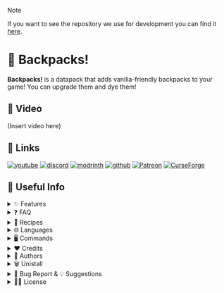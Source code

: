 > [!NOTE]  
> If you want to see the repository we use for development you can find it [here](https://github.com/ElGeroIngles/backpacks).

# 🎒 Backpacks!

**Backpacks!** is a datapack that adds vanilla-friendly backpacks to your game! You can upgrade them and dye them!

## 🎥 Video
(Insert video here)

## 🔗 Links
[![youtube](https://img.shields.io/badge/youtube-ff0000?style=for-the-badge&logo=youtube&logoColor=white)](https://www.youtube.com/@EclipseStudiosMC)
[![discord](https://img.shields.io/badge/discord-7289DA?style=for-the-badge&logo=discord&logoColor=white)](https://discord.gg/4pYjW9btNc)
[![modrinth](https://img.shields.io/badge/modrinth-5AD770?style=for-the-badge&logo=modrinth&logoColor=white)](https://modrinth.com/organization/eclipse-studios)
[![github](https://img.shields.io/badge/github-000000?style=for-the-badge&logo=github&logoColor=white)](https://github.com/EclipseStudiosMC)
[![Patreon](https://img.shields.io/badge/Patreon-f96854?style=for-the-badge&logo=patreon&logoColor=white)](https://www.patreon.com/EclipseStudios447)
[![CurseForge](https://img.shields.io/badge/Curseforge-0D0D0D?style=for-the-badge&logo=curseforge&logoColor=white)](https://www.curseforge.com/members/elgeroingles/projects)

## 📝 Useful Info

<details>
  <summary>
    ✨ Features
  </summary>
  <p>
    
- 4 Tiers of Backpacks
- Ender Backpacks
- Backpack customization
- Command to create a custom backpack.

  </p>
</details>

<details>
  <summary>
    ❓ FAQ
  </summary>
  <p>
    
#### Q: Sometimes the items in the backpack flick!

A: Item flickering is caused by a library that we are using, [Sentinel](https://github.com/DefinitelyHighmore/sentinel), which is currently essential for this datapack to work as it allows as to detect when we close a container, how hard items flickers depends on the person, for me it wasn't very much, but for some beta testers was a lot but it is a visual glitch and it doesn't affect gameplay. 

#### Q: Does this datapack work on older/newer versions?

A: This datapack doesn't work on older versions than 1.20.5, this is because all of the new commands aviable in those versions as well as the new item components format that was implemented in that update. Sadly this datapack won't be backported to older versions.

#### Q: Can I modify the datapack and redistribute it?

A: Yes you can, but only if you say who the original creator is ([Eclipse Studios](https://discord.gg/X2NTE7hkq8)) and if you link the [original Modrinth page](https://modrinth.com/datapack/vanilla-backpacks) somewhere noticeable in the project.

#### Q: Are you guys going to make more datapacks?

A: Yes we will, this was ment to be a side project of a more bigger and complex one that the team is doing. For more updates on our future datapacks join [our discord server](https://discord.gg/X2NTE7hkq8)!.

#### Q: Is this datapack compatible with other datapacks?

A: Yes it is. This datapack follows the [Smithed](https://wiki.smithed.dev/conventions/) conventions to ensure datapack compatibility.

  </p>
</details>

<details>
  <summary>
    📗 Recipes
  </summary>
  <p>
    
You can craft the Small Backpack (3 total slots) and the Ender Backpack in the crafting table like this:

![https://i.imgur.com/mNtkJNV.png](https://i.imgur.com/mNtkJNV.png)

You can upgrade the Small Backpacks 3 times (9, 18 and 40 slots respectively):

![https://i.imgur.com/fOSBRyk.png](https://i.imgur.com/fOSBRyk.png)

Additionally, you can dye any Backpack with any vanilla dye! (Ender Backpacks can't be dyed):

![https://i.imgur.com/IjTlYX3.png](https://i.imgur.com/IjTlYX3.png)

You can have different styles applied to your backpack:

![https://i.imgur.com/heqzBSc.png](https://i.imgur.com/heqzBSc.png)

(New styles will be aviable in the future!)

  </p>
</details>

<details>
  <summary>
    🌐 Languages
  </summary>
  <p>
    
This are all the languages supported right now:

- English (en_us): By [ElGeroIngles](https://modrinth.com/user/ElGeroIngles).
- Spanish (es_es): By [ElGeroIngles](https://modrinth.com/user/ElGeroIngles).

You can contribute to this project by translating it to other languages! Just make a fork of the [GitHub repository](https://github.com/Eclipse-Studios/backpacks), add your language and open a pull request!

  </p>
</details>

<details>
  <summary>
    🖥️ Commands
  </summary>
  <p>

You can give yourself a Backpack with the following command:

```mcfunction
/function backpacks:give/backpack/tiers/(tier)
```

You can also give yourself an Ender Backpack like this:

```mcfunction
/function backpacks:give/backpack/enderchest
```

You can also create a custom backpack with a simple command! Here's how:

```mcfunction
/function backpacks:give/backpack/custom {item_id:"",model_data:0,slots:0}
```

- item_id: The item id (example: `"minecraft:stone"`)
- model_data: A custom model data (example: `1234`)
- slots: The number of total slots (example: `41` or if you want the backpack to be linked to your enderchest: `"enderchest"`)

This is an example command:
```mcfunction
/function backpacks:give/backpack/custom {item_id:"minecraft:stick",model_data:0,slots:100}
```

That would give you a stick with 100 total slots and a custom model data of 0.

Here's the full list of custom model datas and their item ids if you want to use one of the backpacks model:

![https://i.imgur.com/yiJLWxf.png](https://i.imgur.com/yiJLWxf.png)

  </p>
</details>

<details>
  <summary>
    ❤️ Credits
  </summary>
  <p>
    
- [Highmore](https://github.com/DefinitelyHighmore)'s library [Sentinel](https://github.com/DefinitelyHighmore/sentinel) for detecting closing containers (may cause visual flickering of items inside backpacks).
- [Mitsaori](https://www.instagram.com/mitsaori/)'s backpacks models.

  </p>
</details>

<details>
  <summary>
    🙋 Authors
  </summary>
  <p>
    
- Team: [Eclipse Studios](https://discord.gg/X2NTE7hkq8)
    - Main dev: [@ElGeroIngles](https://modrinth.com/user/ElGeroIngles)
    - Artist: [@Mitsaori](https://www.instagram.com/mitsaori/)
 
  </p>
</details>

<details>
  <summary>
    🗑️ Unistall
  </summary>
  <p>
    
To unistall the datapack run `/function backpacks:cmd/uninstall` before removing it from the datapacks folder, that will remove all scoreboards and more stuff that the datapack uses.

| Note: The unistall function doesn't unistall the [Sentinel](https://github.com/DefinitelyHighmore/sentinel) library because other datapacks may be using it too. |
| --- |

  </p>
</details>

<details>
  <summary>
    🐛 Bug Report & 💡 Suggestions
  </summary>
  <p>
    
If you have found any bugs or have any suggestion, please reach out to us at [our discord server](https://discord.gg/X2NTE7hkq8).

  </p>
</details>

<details>
  <summary>
    🧑‍⚖️ License
  </summary>
  <p>
    
[Apache License 2.0](https://choosealicense.com/licenses/apache-2.0/)

  </p>
</details>
